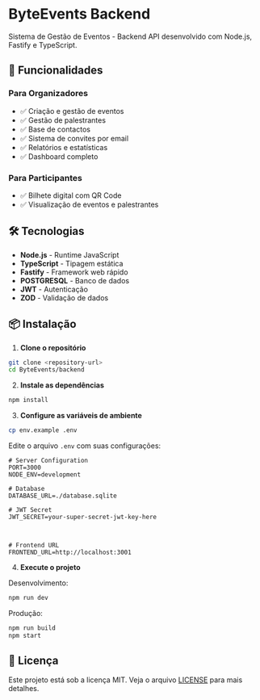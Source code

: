 # ByteEvents Backend

Sistema de Gestão de Eventos - Backend API desenvolvido com Node.js, Fastify e TypeScript.

## 🚀 Funcionalidades

### Para Organizadores

- ✅ Criação e gestão de eventos
- ✅ Gestão de palestrantes
- ✅ Base de contactos
- ✅ Sistema de convites por email
- ✅ Relatórios e estatísticas
- ✅ Dashboard completo

### Para Participantes

- ✅ Bilhete digital com QR Code
- ✅ Visualização de eventos e palestrantes

## 🛠️ Tecnologias

- **Node.js** - Runtime JavaScript
- **TypeScript** - Tipagem estática
- **Fastify** - Framework web rápido
- **POSTGRESQL** - Banco de dados
- **JWT** - Autenticação
- **ZOD** - Validação de dados

## 📦 Instalação

1. **Clone o repositório**

```bash
git clone <repository-url>
cd ByteEvents/backend
```

2. **Instale as dependências**

```bash
npm install
```

3. **Configure as variáveis de ambiente**

```bash
cp env.example .env
```

Edite o arquivo `.env` com suas configurações:

```env
# Server Configuration
PORT=3000
NODE_ENV=development

# Database
DATABASE_URL=./database.sqlite

# JWT Secret
JWT_SECRET=your-super-secret-jwt-key-here



# Frontend URL
FRONTEND_URL=http://localhost:3001
```

4. **Execute o projeto**

Desenvolvimento:

```bash
npm run dev
```

Produção:

```bash
npm run build
npm start
```

## 📄 Licença

Este projeto está sob a licença MIT. Veja o arquivo [LICENSE](LICENSE) para mais detalhes.
